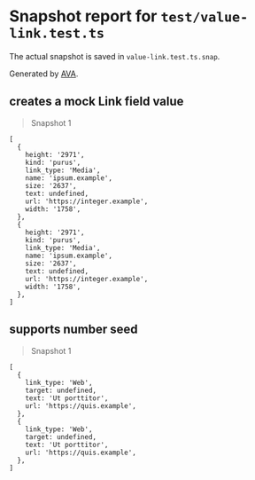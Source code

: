 # Snapshot report for `test/value-link.test.ts`

The actual snapshot is saved in `value-link.test.ts.snap`.

Generated by [AVA](https://avajs.dev).

## creates a mock Link field value

> Snapshot 1

    [
      {
        height: '2971',
        kind: 'purus',
        link_type: 'Media',
        name: 'ipsum.example',
        size: '2637',
        text: undefined,
        url: 'https://integer.example',
        width: '1758',
      },
      {
        height: '2971',
        kind: 'purus',
        link_type: 'Media',
        name: 'ipsum.example',
        size: '2637',
        text: undefined,
        url: 'https://integer.example',
        width: '1758',
      },
    ]

## supports number seed

> Snapshot 1

    [
      {
        link_type: 'Web',
        target: undefined,
        text: 'Ut porttitor',
        url: 'https://quis.example',
      },
      {
        link_type: 'Web',
        target: undefined,
        text: 'Ut porttitor',
        url: 'https://quis.example',
      },
    ]
